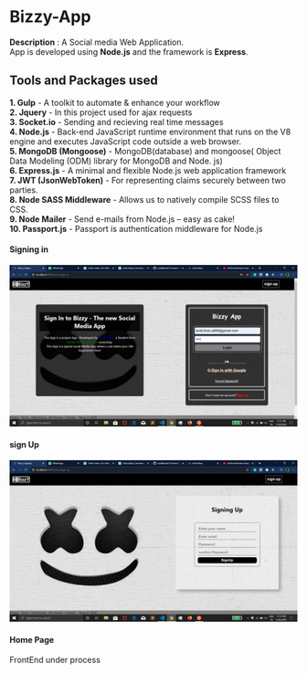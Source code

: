 # Bizzy-App

**Description** : A Social media Web Application.
<br>
App is developed using **Node.js** and the framework is **Express**.

## Tools and Packages used
**1. Gulp**   - A toolkit to automate & enhance your workflow
<br>
**2. Jquery**  - In this project used for ajax requests
<br>
**3. Socket.io**  - Sending and recieving real time messages
<br>
**4. Node.js** - Back-end JavaScript runtime environment that runs on the V8 engine and executes JavaScript code outside a web browser.
<br>
**5. MongoDB (Mongoose)**   -   MongoDB(database) and mongoose( Object Data Modeling (ODM) library for MongoDB and Node. js)
<br>
**6. Express.js**   -   A minimal and flexible Node.js web application framework
<br>
**7. JWT (JsonWebToken)**   -   For representing claims securely between two parties.
<br>
**8. Node SASS Middleware**   -   Allows us to natively compile SCSS files to CSS.
<br>
**9. Node Mailer** - Send e-mails from Node.js – easy as cake!
<br>
**10. Passport.js** - Passport is authentication middleware for Node.js
<br>



<h4>Signing in </h4>

![](gitimages/signin.png)

<h4> sign Up</h4>

![](gitimages/signup.png)

<h4> Home Page</h4> FrontEnd under process
